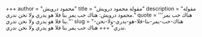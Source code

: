 +++
author = "محمود درويش"
title = "مقولة محمود درويش"
description = "مقولة محمود درويش: هناك حب يمر بنا فلا هو يدري ولا نحن ندري."
quote = '''هناك حب يمر بنا فلا هو يدري ولا نحن ندري.''' 
slug = "هناك-حب-يمر-بنا-فلا-هو-يدري-ولا-نحن-ندري"
+++
هناك حب يمر بنا فلا هو يدري ولا نحن ندري.

